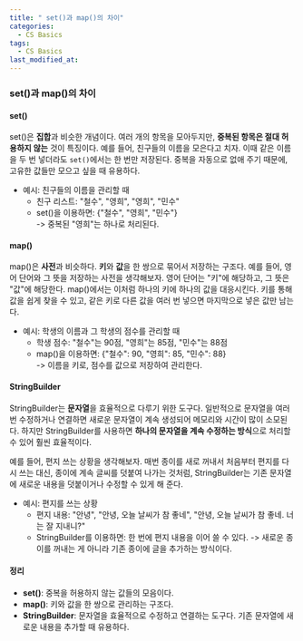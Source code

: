 ```yaml
---
title: " set()과 map()의 차이"
categories:
  - CS Basics
tags:
  - CS Basics
last_modified_at: 
---
```



### set()과 map()의 차이

#### set()

set()은  **집합**과 비슷한 개념이다. 여러 개의 항목을 모아두지만, **중복된 항목은 절대 허용하지 않는** 것이 특징이다. 예를 들어, 친구들의 이름을 모은다고 치자. 이때 같은 이름을 두 번 넣더라도 `set()`에서는 한 번만 저장된다. 중복을 자동으로 없애 주기 때문에, 고유한 값들만 모으고 싶을 때 유용하다.

- 예시: 친구들의 이름을 관리할 때
  - 친구 리스트: "철수", "영희", "영희", "민수"
  - set()을 이용하면: {"철수", "영희", "민수"}  
    -> 중복된 "영희"는 하나로 처리된다.

#### map()

map()은 **사전**과 비슷하다. **키**와 **값**을 한 쌍으로 묶어서 저장하는 구조다. 예를 들어, 영어 단어와 그 뜻을 저장하는 사전을 생각해보자. 영어 단어는 "키"에 해당하고, 그 뜻은 "값"에 해당한다. map()에서는 이처럼 하나의 키에 하나의 값을 대응시킨다. 키를 통해 값을 쉽게 찾을 수 있고, 같은 키로 다른 값을 여러 번 넣으면 마지막으로 넣은 값만 남는다.

- 예시: 학생의 이름과 그 학생의 점수를 관리할 때
  - 학생 점수: "철수"는 90점, "영희"는 85점, "민수"는 88점
  - map()을 이용하면: {"철수": 90, "영희": 85, "민수": 88}  
    -> 이름을 키로, 점수를 값으로 저장하여 관리한다.

#### StringBuilder

StringBuilder는 **문자열**을 효율적으로 다루기 위한 도구다. 일반적으로 문자열을 여러 번 수정하거나 연결하면 새로운 문자열이 계속 생성되어 메모리와 시간이 많이 소모된다. 하지만 StringBuilder를 사용하면 **하나의 문자열을 계속 수정하는 방식**으로 처리할 수 있어 훨씬 효율적이다.

예를 들어, 편지 쓰는 상황을 생각해보자. 매번 종이를 새로 꺼내서 처음부터 편지를 다시 쓰는 대신, 종이에 계속 글씨를 덧붙여 나가는 것처럼, StringBuilder는 기존 문자열에 새로운 내용을 덧붙이거나 수정할 수 있게 해 준다.

- 예시: 편지를 쓰는 상황
  - 편지 내용: "안녕", "안녕, 오늘 날씨가 참 좋네", "안녕, 오늘 날씨가 참 좋네. 너는 잘 지내니?"
  - StringBuilder를 이용하면: 한 번에 편지 내용을 이어 쓸 수 있다.
    -> 새로운 종이를 꺼내는 게 아니라 기존 종이에 글을 추가하는 방식이다.

#### 정리

- **set()**: 중복을 허용하지 않는 값들의 모음이다. 
- **map()**: 키와 값을 한 쌍으로 관리하는 구조다. 
- **StringBuilder**: 문자열을 효율적으로 수정하고 연결하는 도구다. 기존 문자열에 새로운 내용을 추가할 때 유용하다.
